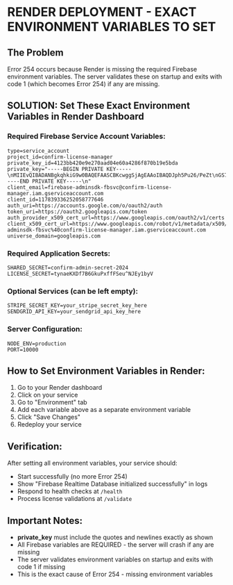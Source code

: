 # RENDER DEPLOYMENT - EXACT ENVIRONMENT VARIABLES TO SET

## The Problem
Error 254 occurs because Render is missing the required Firebase environment variables. The server validates these on startup and exits with code 1 (which becomes Error 254) if any are missing.

## SOLUTION: Set These Exact Environment Variables in Render Dashboard

### Required Firebase Service Account Variables:
```
type=service_account
project_id=confirm-license-manager
private_key_id=4123bb420e9e270aad04e60a4286f870b19e5bda
private_key="-----BEGIN PRIVATE KEY-----\nMIIEvQIBADANBgkqhkiG9w0BAQEFAASCBKcwggSjAgEAAoIBAQDJph5Pu26/PeZt\nGS7JMAAuzYgSBD3iEm4OUEWKWutk2MWp8+Q7zjaELdoRPtn4gM+ANwAWfnkiEXJF\nqaaeOzsCWGw2CcgbzFY2JhT8WSXvOErIfifW9Ty2ExewR04ybudxbEapFSiQBTfk\n0qDs+8OZgNLWXi3NBubNuH+/AZc2o8ipP6F5/LsAYCWBKqlEFuygV8REVIyGULCW\nARVnUYiNmMv72uwEqsBkEWEUQVJyPZUJZKVjCRxCCZz6uKJIsxXfKLuSZbsnI2D8\nqRU6UbhWgsWaZd0GcXbiULq5KcoRcKJoBc35BAXZ1ALZRzb5fgkN8ALqviFQnqnE\n+ik1UNMHAgMBAAECggEAASDk92YhkNWOameN6F//KVT1dnydqC0h5QJphxV1Pdp5\nHLdozXoUZOQ+RCUKiOiGTY7jX4mnUyiEb9TmqE9N8t7HNh7f9ciqdz9yC3ywokqX\nlzcNQlvwyawzWPiR/LHND/u8kzsRDJ0E/wZ3rAVzNb+tlMjwnDYpYE59UmWQDILs\nLb4qZFS8cE089ACKbWgN/uQKdrKPufqltP9de6M6+WVam9cauO9tbmLY7+C6DbsN\nIXT2e6cAaFtEjbctp1/rdffgRy1UIVm7MJUoCG1hy0vaq1RLJPIxV4UmRP60gn3Y\nzgVrJ5IaB1krLID0sF7F28A/ahEntFiWkQ9PksJRqQKBgQD/EJsKt4me2okBMb3m\nqQC4K76mN8uEsHmrZPw4e7bKJInWHwbJBhaXU2IwqNnphdxdx8dznA3u3LV3djEJ\nJSbc+r8h/604g8jwpJAptF24Khv7ycwXvj2AjE2XJLaAM68PGwe/cWEsdtST6Dxs\nrNL1BWE6z0IgLt/JlBkB8Pc8+QKBgQDKY2Dn8DflGLAV+S4/AGC5w2wg9ChpbsnE\npHx3Pooxcb2MTp2IhkevF+N5zq8AdrfdEfIcteoUyTSFP0o4OHuP3s2FG69uaTDh\nVtrzZhFZEO/OCaEYPt7cu+bas6sT+8zQyvasy5TL80w4YL8iELzJioT8y6Ha/1b7\nhMs2ntyP/wKBgQCCYB+P887xluzu4lkaPQq0GRAjcGOkGHyooj7WNE5ztweJnmRe\nfrEvepy3GKgCWL0SZprJulvY25IaVRytewMJc1Ydb85AFASzFLrnxl0dVNDm+/hJ\nrqFLQuwqNMbgcwqpYvyr2617B+aTD+NK/W/7dFuFrwky4CLdq8i4mE4YKQKBgB+e\nnSI/fowValVUg+wl4/bB2F/hpXqra2yEgkmjBLYq3gFQuv38dLCfW9PI/cBly94H\nErt3lGXA9aqns7HK6UsV9SgJpkPqvU9HYZfLZ4Rxx/V5vahrEiiMVsnubhkGKv6n\n5xgiClI+5badLt9knAok0RgpvFTZtb5ABfu3oCADAoGARdkdZKACCSxhS5mSY4Q5\nwskGJ6eWVrwi12KCndrOG93N7Je3zCX6s1nWpfvR/nJ7cd+SzQcj7o5Wt6+ve5bh\nuHrTuxVQEooWh9URemt6f47Ripdyi6BQlhjtQDbv/ftfEIV7zPXs2I+6DuLU694D\nmtnaob8NzKh0ATCOkSvIbrc=\n-----END PRIVATE KEY-----\n"
client_email=firebase-adminsdk-fbsvc@confirm-license-manager.iam.gserviceaccount.com
client_id=117839336252058777646
auth_uri=https://accounts.google.com/o/oauth2/auth
token_uri=https://oauth2.googleapis.com/token
auth_provider_x509_cert_url=https://www.googleapis.com/oauth2/v1/certs
client_x509_cert_url=https://www.googleapis.com/robot/v1/metadata/x509/firebase-adminsdk-fbsvc%40confirm-license-manager.iam.gserviceaccount.com
universe_domain=googleapis.com
```

### Required Application Secrets:
```
SHARED_SECRET=confirm-admin-secret-2024
LICENSE_SECRET=tynaeKXDf7B6GkuPxffFSeu^NJEy1byV
```

### Optional Services (can be left empty):
```
STRIPE_SECRET_KEY=your_stripe_secret_key_here
SENDGRID_API_KEY=your_sendgrid_api_key_here
```

### Server Configuration:
```
NODE_ENV=production
PORT=10000
```

## How to Set Environment Variables in Render:

1. Go to your Render dashboard
2. Click on your service
3. Go to "Environment" tab
4. Add each variable above as a separate environment variable
5. Click "Save Changes"
6. Redeploy your service

## Verification:

After setting all environment variables, your service should:
- Start successfully (no more Error 254)
- Show "Firebase Realtime Database initialized successfully" in logs
- Respond to health checks at `/health`
- Process license validations at `/validate`

## Important Notes:

- **private_key** must include the quotes and newlines exactly as shown
- All Firebase variables are REQUIRED - the server will crash if any are missing
- The server validates environment variables on startup and exits with code 1 if missing
- This is the exact cause of Error 254 - missing environment variables
